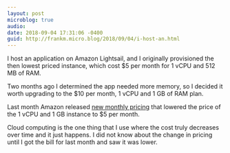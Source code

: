 ```yaml
---
layout: post
microblog: true
audio: 
date: 2018-09-04 17:31:06 -0400
guid: http://frankm.micro.blog/2018/09/04/i-host-an.html
---
```

I host an application on Amazon Lightsail, and I originally provisioned the then lowest priced instance, which cost $5 per month for 1 vCPU and 512 MB of RAM.

Two months ago I determined the app needed more memory, so I decided it worth upgrading to the $10 per month, 1 vCPU and 1 GB of RAM plan. 

Last month Amazon released [new monthly pricing](https://aws.amazon.com/lightsail/pricing/?fl=sp2) that lowered the price of the 1 vCPU and 1 GB instance to $5 per month. 

Cloud computing is the one thing that I use where the cost truly decreases over time and it just happens. I did not know about the change in pricing until I got the bill for last month and saw it was lower.
